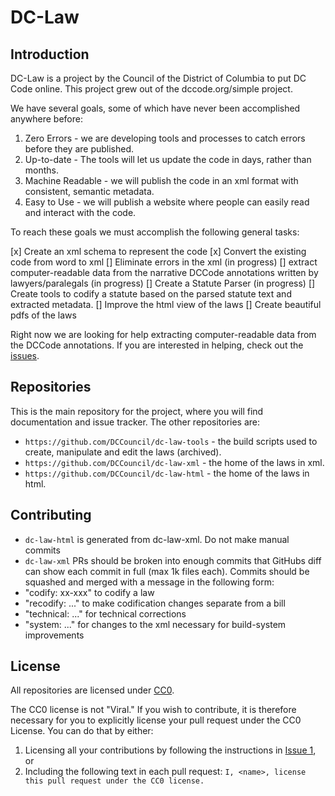 # DC-Law

## Introduction

DC-Law is a project by the Council of the District of Columbia to put DC Code online. This project grew out of the dccode.org/simple project.

We have several goals, some of which have never been accomplished anywhere before:

1. Zero Errors - we are developing tools and processes to catch errors before they are published.
1. Up-to-date - The tools will let us update the code in days, rather than months.
1. Machine Readable - we will publish the code in an xml format with consistent, semantic metadata.
1. Easy to Use - we will publish a website where people can easily read and interact with the code.

To reach these goals we must accomplish the following general tasks:

[x] Create an xml schema to represent the code
[x] Convert the existing code from word to xml
[] Eliminate errors in the xml (in progress)
[] extract computer-readable data from the narrative DCCode annotations written by lawyers/paralegals (in progress)
[] Create a Statute Parser (in progress)
[] Create tools to codify a statute based on the parsed statute text and extracted metadata.
[] Improve the html view of the laws
[] Create beautiful pdfs of the laws

Right now we are looking for help extracting computer-readable data from the DCCode annotations. If you are interested in helping, check out the [issues](https://github.com/DCCouncil/dc-law/issues).

## Repositories
This is the main repository for the project,
where you will find documentation and issue tracker.
The other repositories are:

* `https://github.com/DCCouncil/dc-law-tools` - the build scripts used to create, manipulate and edit the laws (archived).
* `https://github.com/DCCouncil/dc-law-xml` - the home of the laws in xml.
* `https://github.com/DCCouncil/dc-law-html` - the home of the laws in html.

## Contributing
* `dc-law-html` is generated from dc-law-xml. Do not make manual commits
* `dc-law-xml` PRs should be broken into enough commits that GitHubs diff can show each commit in full (max 1k files each). Commits should be squashed and merged with a message in the following form:
 * "codify: xx-xxx" to codify a law
 * "recodify: ..." to make codification changes separate from a bill
 * "technical: ..." for technical corrections
 * "system: ..." for changes to the xml necessary for build-system improvements

## License
All repositories are licensed under [CC0](https://creativecommons.org/publicdomain/zero/1.0/).

The CC0 license is not "Viral." If you wish to contribute, it is therefore necessary for you to explicitly license your pull request under the CC0 License. You can do that by either:

1. Licensing all your contributions by following the instructions in [Issue 1](https://github.com/DCCouncil/dc-law/issues/1), or
1. Including the following text in each pull request: `I, <name>, license this pull request under the CC0 license.`

